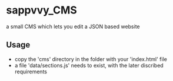 # sappvvy_CMS
a small CMS which lets you edit a JSON based website

## Usage
- copy the 'cms' directory in the folder with your 'index.html' file
- a file 'data/sections.js' needs to exist, with the later discribed requirements

